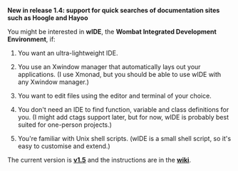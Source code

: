 **New in release 1.4: support for quick searches of documentation sites such as Hoogle and Hayoo**

You might be interested in **wIDE**, the **Wombat Integrated Development Environment**, if:

1. You want an ultra-lightweight IDE.

2. You use an Xwindow manager that automatically lays out your applications. (I use Xmonad, but you should be able to use wIDE with any Xwindow manager.)

3. You want to edit files using the editor and terminal of your choice.

4. You don't need an IDE to find function, variable and class definitions for you. (I might add ctags support later, but for now, wIDE is probably best suited for one-person projects.)

5. You're familiar with Unix shell scripts. (wIDE is a small shell script, so it's easy to customise and extend.)

The current version is **[v1.5](http://code.google.com/p/wide/downloads/detail?name=wide-1.5.tar&can=2&q=)** and the instructions are in the **[wiki](http://code.google.com/p/wide/wiki/GettingStarted)**.
